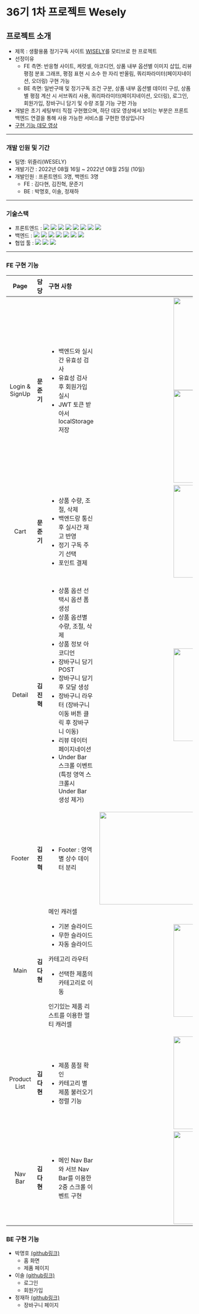 # 36기 1차 프로젝트 Wesely

## 프로젝트 소개

- 제목 : 생활용품 정기구독 사이트 [WISELY](https://www.wiselycompany.com/home/main)를 모티브로 한 프로젝트
- 선정이유
  - FE 측면: 반응형 사이트, 케럿셀, 아코디언, 상품 내부 옵션별 이미지 삽입, 리뷰 평점 분포 그래프, 평점 표현 시 소수 한 자리 반올림, 쿼리파라미터(페이지네이션, 오더링) 구현 가능
  - BE 측면: 일반구매 및 정기구독 조건 구분, 상품 내부 옵션별 데이터 구성, 상품별 평점 계산 시 서브쿼리 사용, 쿼리파라미터(페이지네이션, 오더링), 로그인, 회원가입, 장바구니 담기 및 수량 조절 기능 구현 가능
- 개발은 초기 세팅부터 직접 구현했으며, 하단 데모 영상에서 보이는 부분은 프론트 백엔드 연결을 통해 사용 가능한 서비스를 구현한 영상입니다
- [구현 기능 데모 영상](https://youtu.be/LgIgJsmdHhU)

---

### 개발 인원 및 기간

- 팀명: 위즐리(WESELY)
- 개발기간 : 2022년 08월 16일 ~ 2022년 08월 25일 (10일)
- 개발인원 : 프론트엔드 3명, 백엔드 3명
  - FE : 김다현, 김진혁, 문준기
  - BE : 박명호, 이솔, 정재하

---

### 기술스택

- 프론트엔드 : <img src="https://img.shields.io/badge/JavaScript-FFCA28?style=flat-square&logo=javascript&logoColor=white"/>
  <img src="https://img.shields.io/badge/React.js-58c3cc?style=flat-square&logo=React&logoColor=white"/>
  <img src="https://img.shields.io/badge/Sass-58c3cc?style=flat-square&logo=Sass&logoColor=white"/>
  <img src="https://img.shields.io/badge/CRA-58c3cc?style=flat-square&logo=Create-React-App&logoColor=white"/>
  <img src="https://img.shields.io/badge/React Router Dom-gray?style=flat-square&logo=React-Router&logoColor=F6BB43"/>
  <img src="https://img.shields.io/badge/scss-4AA8D8?style=flat-square&logo=Sass&logoColor=white"/>
  <img src="https://img.shields.io/badge/eslint-000066?style=flat-square&logo=eslint&logoColor=white"/>
  <img src="https://img.shields.io/badge/prettier-00CC00?style=flat-square&logo=eslint&logoColor=white"/>
- 백엔드 : <img src="https://img.shields.io/badge/JavaScript-FFCA28?style=flat-square&logo=javascript&logoColor=white"/>
  <img src="https://img.shields.io/badge/Node.js-008000?style=flat-square&logo=Node.js&logoColor=white"/>
  <img src="https://img.shields.io/badge/Express-000080?style=flat-square&logo=Express&logoColor=white"/>
  <img src="https://img.shields.io/badge/ MySQL8.0-6441a5?style=flat-square&logo=MySQL&logoColor=white"/>
  <img src="https://img.shields.io/badge/Postman-F6BB43?style=flat-square&logo=Postman&logoColor=white"/>
  <img src="https://img.shields.io/badge/Bcrypt-F6BB43?style=flat-square&logo=Bcrypt&logoColor=white"/>
  <img src="https://img.shields.io/badge/JWT-F6BB43?style=flat-square&logo=JWT&logoColor=white"/>
- 협업 툴 : <img src="https://img.shields.io/badge/Notion-1c1c1c?style=flat-square&logo=Notion&logoColor=white"/> <img src="https://img.shields.io/badge/Slack-553830?style=flat-square&logo=Slack&logoColor=white"/> <img src="https://img.shields.io/badge/Gather-8B00F?style=flat-square&logo=Gather&logoColor=white"/>

---

### FE 구현 기능

|      Page      |    담당    | 구현 사항                                                                                                                                                                                                                                                                                                                 |                                                                                                                                      구현이미지                                                                                                                                       |
| :------------: | :--------: | :------------------------------------------------------------------------------------------------------------------------------------------------------------------------------------------------------------------------------------------------------------------------------------------------------------------------ | :-----------------------------------------------------------------------------------------------------------------------------------------------------------------------------------------------------------------------------------------------------------------------------------: |
| Login & SignUp | **문준기** | <ul><li>백엔드와 실시간 유효성 검사 <li>유효성 검사 후 회원가입 실시 <li>JWT 토큰 받아서 localStorage 저장 </ul>                                                                                                                                                                                                          | <img src="https://user-images.githubusercontent.com/85611408/187024119-5a5161a1-2530-4a60-a925-a9a5c2639311.gif" width=400px height=250px> <img src="https://user-images.githubusercontent.com/85611408/187024117-30e676fc-b1ef-4f3d-bb01-087d91e03ae8.gif" width=400px height=250px> |
|      Cart      | **문준기** | <ul><li>상품 수량, 조절, 삭제 <li>백엔드랑 통신후 실시간 재고 반영 <li>정기 구독 주기 선택 <li>포인트 결제 </ul>                                                                                                                                                                                                          |                                                                      <img src="https://user-images.githubusercontent.com/85611408/187024116-fbcbc1a5-7e4a-4215-95fc-52bfed3357ec.gif" width=400px height=250px>                                                                       |
|     Detail     | **김진혁** | <ul><li>상품 옵션 선택시 옵션 폼 생성 <li>상품 옵션별 수량, 조절, 삭제 <li>상품 정보 아코디언 <li>장바구니 담기 POST <li>장바구니 담기 후 모달 생성 <li>장바구니 라우터 (장바구니 이동 버튼 클릭 후 장바구니 이동) <li>리뷰 데이터 페이지네이션 <li>Under Bar 스크롤 이벤트 (특정 영역 스크롤시 Under Bar 생성 제거)</ul> |                                                                      <img src="https://user-images.githubusercontent.com/85611408/187024922-6eb36435-bc2e-46d1-bbe5-0c2119b34753.gif" width=400px height=250px>                                                                       |
|     Footer     | **김진혁** | <ul><li>Footer : 영역별 상수 데이터 분리</ul>                                                                                                                                                                                                                                                                             |                                                                      <img src="https://user-images.githubusercontent.com/85611408/187025041-dc2fa1de-91bb-45b7-8732-92c57336482c.JPG" width=800px height=250px>                                                                       |
|      Main      | **김다현** | 메인 캐러셀<ul><li>기본 슬라이드</li> <li>무한 슬라이드 <li>자동 슬라이드 </ul> 카테고리 라우터<ul><li>선택한 제품의 카테고리로 이동 </ul>인기있는 제품 리스트를 이용한 멀티 캐러셀<ul>                                                                                                                                   |                                                                      <img src="https://user-images.githubusercontent.com/85611408/187024112-ec901567-fcee-45ad-95ab-d247062fac6d.gif" width=400px height=250px/>                                                                      |
|  Product List  | **김다현** | <ul><li>제품 품절 확인<li>카테고리 별 제품 불러오기<li>정렬 기능 </ul>                                                                                                                                                                                                                                                    |                                                                      <img src="https://user-images.githubusercontent.com/85611408/187024111-45d3d746-bdc6-499f-9f90-1dbb995e8de3.gif" width=400px height=250px/>                                                                      |
|    Nav Bar     | **김다현** | <ul><li>메인 Nav Bar와 서브 Nav Bar를 이용한 2중 스크롤 이벤트 구현 </ul>                                                                                                                                                                                                                                                 |                                                                      <img src="https://user-images.githubusercontent.com/85611408/187025247-f5a17db4-1626-4a73-9f13-ad2c0f11b1dc.gif" width=400px height=250px/>                                                                      |

### BE 구현 기능

- 박명호 [(github링크)](https://github.com/seatbelt92)
  - 홈 화면
  - 제품 페이지
- 이솔 [(github링크)](https://github.com/isol78)
  - 로그인
  - 회원가입
- 정재하 [(github링크)](https://github.com/JeongJaeHa)
  - 장바구니 페이지
